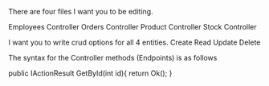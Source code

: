There are four files I want you to be editing. 

Employees Controller
Orders Controller
Product Controller
Stock Controller


I want you to write crud options for all 4 entities. 
Create
Read
Update
Delete

The syntax for the Controller methods (Endpoints) is as follows

public IActionResult GetById(int id){
  return Ok();
}
